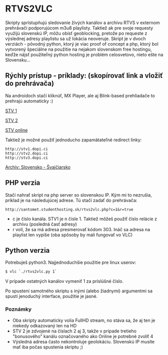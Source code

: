 # RTVS2VLC
Skripty sprístupňujú sledovanie živých kanálov a archívu RTVS v externom prehrávači podporujúcom m3u8 playlisty. Taktiež ak pre svoje requesty využijú slovenskú IP, môžu obísť geoblocking, pretože po requeste z výslednej adresy playlistu sa už lokácia neoveruje. Skript je v dvoch verziách - pôvodný python, ktorý je viac proof of concept a php, ktorý bol vytvorený špeciálne na použitie na nejakom slovenskom free hostingu, keďže nájsť použiteľný python hosting je problém celosvetovo, nieto ešte na Slovensku...

## Rýchly prístup - príklady: (skopírovať link a vložiť do prehrávača)
Na androidoch stačí kliknúť, MX Player, ale aj Blink-based prehliadače to prehrajú automaticky :) 

[STV 1](http://santomet.studenthosting.sk/rtvs2vlc.php?c=1&r=true)

[STV 2](http://santomet.studenthosting.sk/rtvs2vlc.php?c=2&r=true)

[STV online](http://santomet.studenthosting.sk/rtvs2vlc.php?c=4&r=true)

Taktiež je možné použiť jednoducho zapamätateľné redirect linky:

```
http://stv1.dopi.ci
http://stv2.dopi.ci
http://stv3.dopi.ci
```


[Archív: Slovensko - Švajčiarsko](http://santomet.studenthosting.sk/rtvs2vlc.php?c=155614&r=true)

## PHP verzia
Stačí nahrať skript na php server so slovenskou IP. Kým mi to nezrušia, príklad je na následujúcej adrese. Tú stačí zadať do prehrávača:
```
http://santomet.studenthosting.sk/rtvs2vlc.php?c=1&r=true
```
  - c je číslo kanála. STV1 je n čísle 1. Taktiež môžeš použiť číslo relácie z archívu (posledná časť adresy)
  - r volí, že sa má adresa presmerovať kódom 303. Ináč sa adresa na playlist len vypíše (oba spôsoby by mali fungovať vo VLC)


## Python verzia
Potrebuješ python3.
Najjednoduchšie použitie pre linux userov: 
```sh
$ vlc `./rtvs2vlc.py 1`
```
V prípade ostatných kanálov vymeniť 1 za príslúšné číslo.

Po spustení samotného skriptu s inými (alebo žiadnymi) argumentmi sa spustí jenoduchý interface, použitie je jasné.


### Poznámky

  - Oba skripty automaticky volia FullHD stream, no stáva sa, že aj ten je niekedy odkazovaný len na HD
  - STV 2 je zdvojené na číslach 2 aj 3, takže v prípade tretieho "bonusového" kanálu označovaného ako Online je potrebné zvoliť 4
  - Výsledná adresa často nekontroluje geolokáciu. Slovenskú IP musíte mať iba počas spustenia skriptu ;)

